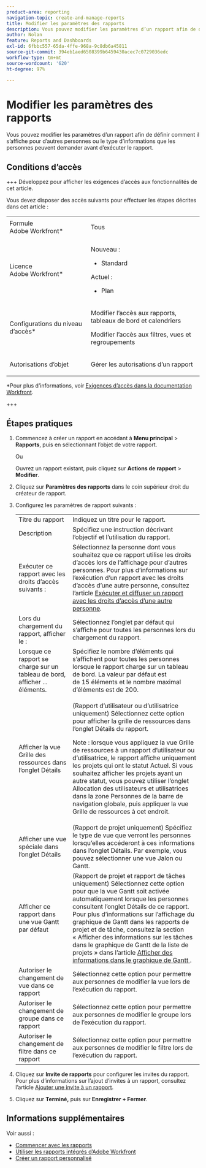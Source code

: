 ```yaml
---
product-area: reporting
navigation-topic: create-and-manage-reports
title: Modifier les paramètres des rapports
description: Vous pouvez modifier les paramètres d’un rapport afin de définir comment il s’affiche pour d’autres personnes ou le type d’informations que les personnes peuvent demander avant d’exécuter le rapport.
author: Nolan
feature: Reports and Dashboards
exl-id: 6fbbc557-65da-4ffe-968a-9c8db6a45811
source-git-commit: 394eb1aed6508399b6459430acec7c0729036edc
workflow-type: tm+mt
source-wordcount: '620'
ht-degree: 97%

---
```


# Modifier les paramètres des rapports

<!-- Audited: 11/2024 -->

Vous pouvez modifier les paramètres d’un rapport afin de définir comment il s’affiche pour d’autres personnes ou le type d’informations que les personnes peuvent demander avant d’exécuter le rapport.

## Conditions d’accès

+++ Développez pour afficher les exigences d’accès aux fonctionnalités de cet article.

Vous devez disposer des accès suivants pour effectuer les étapes décrites dans cet article :

<table style="table-layout:auto"> 
 <col> 
 <col> 
 <tbody> 
  <tr> 
   <td role="rowheader">Formule Adobe Workfront*</td> 
   <td> <p>Tous</p> </td> 
  </tr> 
  <tr> 
   <td role="rowheader">Licence Adobe Workfront*</td> 
      <td> 
      <p>Nouveau :</p>
         <ul>
         <li><p>Standard</p></li>
         </ul>
      <p>Actuel :</p>
         <ul>
         <li><p>Plan</p></li>
         </ul>
   </td> 
  </tr> 
  <tr> 
   <td role="rowheader">Configurations du niveau d’accès*</td> 
   <td> <p>Modifier l’accès aux rapports, tableaux de bord et calendriers</p> <p>Modifier l’accès aux filtres, vues et regroupements</p></td> 
  </tr> 
  <tr> 
   <td role="rowheader">Autorisations d’objet</td> 
   <td> <p>Gérer les autorisations d’un rapport</p></td> 
  </tr> 
 </tbody> 
</table>

*Pour plus d’informations, voir [Exigences d’accès dans la documentation Workfront](/help/quicksilver/administration-and-setup/add-users/access-levels-and-object-permissions/access-level-requirements-in-documentation.md).

+++

## Étapes pratiques

1. Commencez à créer un rapport en accédant à **Menu principal** > **Rapports**, puis en sélectionnant l’objet de votre rapport.

   Ou

   Ouvrez un rapport existant, puis cliquez sur **Actions de rapport** > **Modifier**.

1. Cliquez sur **Paramètres des rapports** dans le coin supérieur droit du créateur de rapport.
1. Configurez les paramètres de rapport suivants :

   <table style="table-layout:auto"> 
    <col> 
    <col> 
    <tbody> 
     <tr> 
      <td role="rowheader">Titre du rapport</td> 
      <td>Indiquez un titre pour le rapport.</td> 
     </tr> 
     <tr> 
      <td role="rowheader">Description</td> 
      <td>Spécifiez une instruction décrivant l’objectif et l’utilisation du rapport.</td> 
     </tr> 
     <tr> 
      <td role="rowheader">Exécuter ce rapport avec les droits d’accès suivants :</td> 
      <td>Sélectionnez la personne dont vous souhaitez que ce rapport utilise les droits d’accès lors de l’affichage pour d’autres personnes. Pour plus d’informations sur l’exécution d’un rapport avec les droits d’accès d’une autre personne, consultez l’article <a href="../../../reports-and-dashboards/reports/creating-and-managing-reports/run-deliver-report-access-rights-another-user.md" class="MCXref xref">Exécuter et diffuser un rapport avec les droits d’accès d’une autre personne</a>.</td> 
     </tr> 
     <tr> 
      <td role="rowheader">Lors du chargement du rapport, afficher le :</td> 
      <td>Sélectionnez l’onglet par défaut qui s’affiche pour toutes les personnes lors du chargement du rapport.</td> 
     </tr> 
     <tr> 
      <td role="rowheader">Lorsque ce rapport se charge sur un tableau de bord, afficher ... éléments.</td> 
      <td>Spécifiez le nombre d’éléments qui s’affichent pour toutes les personnes lorsque le rapport charge sur un tableau de bord. La valeur par défaut est de 15 éléments et le nombre maximal d’éléments est de 200.</td> 
     </tr> 
     <tr> 
      <td role="rowheader">Afficher la vue Grille des ressources dans l’onglet Détails</td> 
      <td> <p>(Rapport d’utilisateur ou d’utilisatrice uniquement) Sélectionnez cette option pour afficher la grille de ressources dans l’onglet Détails du rapport.</p> <p>Note : lorsque vous appliquez la vue Grille de ressources à un rapport d’utilisateur ou d’utilisatrice, le rapport affiche uniquement les projets qui ont le statut Actuel. Si vous souhaitez afficher les projets ayant un autre statut, vous pouvez utiliser l’onglet Allocation des utilisateurs et utilisatrices dans la zone Personnes de la barre de navigation globale, puis appliquer la vue Grille de ressources à cet endroit. <!--
         <MadCap:conditionalText data-mc-conditions="QuicksilverOrClassic.Draft mode">
          For more information about using the Resource Grid, see the article Overview of the Resource Grid . (drafted because this article is drafted also: Article is in draft Feb 1, 2021)
         </MadCap:conditionalText>
        --></p> </td> 
     </tr> 
     <tr> 
      <td role="rowheader">Afficher une vue spéciale dans l’onglet Détails</td> 
      <td>(Rapport de projet uniquement) Spécifiez le type de vue que verront les personnes lorsqu’elles accéderont à ces informations dans l’onglet Détails. Par exemple, vous pouvez sélectionner une vue Jalon ou Gantt.</td> 
     </tr> 
     <tr> 
      <td role="rowheader">Afficher ce rapport dans une vue Gantt par défaut</td> 
      <td>(Rapport de projet et rapport de tâches uniquement) Sélectionnez cette option pour que la vue Gantt soit activée automatiquement lorsque les personnes consultent l’onglet Détails de ce rapport.<br>Pour plus d’informations sur l’affichage du graphique de Gantt dans les rapports de projet et de tâche, consultez la section « Afficher des informations sur les tâches dans le graphique de Gantt de la liste de projets » dans l’article <a href="../../../manage-work/gantt-chart/use-the-gantt-chart/view-info-in-gantt.md" class="MCXref xref">Afficher des informations dans le graphique de Gantt </a>.</td> 
     </tr> 
     <tr> 
      <td role="rowheader">Autoriser le changement de vue dans ce rapport</td> 
      <td>Sélectionnez cette option pour permettre aux personnes de modifier la vue lors de l’exécution du rapport.</td> 
     </tr> 
     <tr> 
      <td role="rowheader">Autoriser le changement de groupe dans ce rapport</td> 
      <td>Sélectionnez cette option pour permettre aux personnes de modifier le groupe lors de l’exécution du rapport.</td> 
     </tr> 
     <tr> 
      <td role="rowheader">Autoriser le changement de filtre dans ce rapport</td> 
      <td>Sélectionnez cette option pour permettre aux personnes de modifier le filtre lors de l’exécution du rapport.</td> 
     </tr> 
    </tbody> 
   </table>

1. Cliquez sur **Invite de rapports** pour configurer les invites du rapport.\
   Pour plus d’informations sur l’ajout d’invites à un rapport, consultez l’article [Ajouter une invite à un rapport](../../../reports-and-dashboards/reports/creating-and-managing-reports/add-prompt-report.md).

1. Cliquez sur **Terminé,** puis sur **Enregistrer + Fermer**.

## Informations supplémentaires

Voir aussi :

<!--outdated: * [Basic Report Creation Program for the new Workfront experience](https://one.workfront.com/s/basic-report-creation-program) -->
* [Commencer avec les rapports](../../../reports-and-dashboards/reports/reporting/get-started-reports-workfront.md)
* [Utiliser les rapports intégrés d’Adobe Workfront](../../../reports-and-dashboards/reports/using-built-in-reports/use-workfront-built-in-reports.md)
* [Créer un rapport personnalisé](../../../reports-and-dashboards/reports/creating-and-managing-reports/create-custom-report.md)
